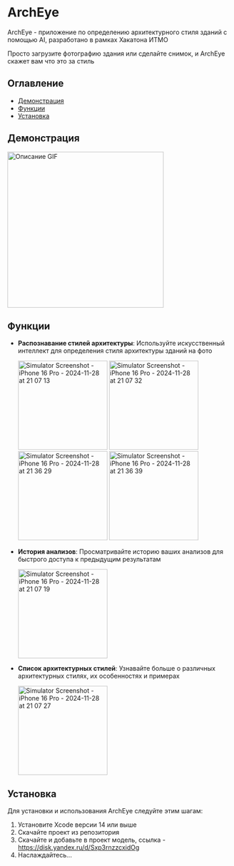# ArchEye
ArchEye - приложение по определению архитектурного стиля зданий с помощью AI, разработано в рамках Хакатона ИТМО

Просто загрузите фотографию здания или сделайте снимок, и ArchEye скажет вам что это за стиль

## Оглавление

- [Демонстрация](#демонстрация)
- [Функции](#функции)
- [Установка](#установка)

## Демонстрация 

<img src="Screen%20Recording%202024-11-28%20at%2021.34.18.gif" alt="Описание GIF" width="350" />

## Функции

- **Распознавание стилей архитектуры**: Используйте искусственный интеллект для определения стиля архитектуры зданий на фото
  
  <img src="https://github.com/user-attachments/assets/fb688ee4-1225-44a8-a361-2d6feebebd71" alt="Simulator Screenshot - iPhone 16 Pro - 2024-11-28 at 21 07 13" width="200">

  <img src="https://github.com/user-attachments/assets/1adc1604-cde6-43dd-895c-21b1b6a7d41a" alt="Simulator Screenshot - iPhone 16 Pro - 2024-11-28 at 21 07 32" width="200">

  <img src="https://github.com/user-attachments/assets/1869a512-1c03-409e-b3b0-0eb23eb3fe6c" alt="Simulator Screenshot - iPhone 16 Pro - 2024-11-28 at 21 36 29" width="200">
  <img src="https://github.com/user-attachments/assets/01105a83-eed4-4563-892b-9e4fdc13de1c" alt="Simulator Screenshot - iPhone 16 Pro - 2024-11-28 at 21 36 39" width="200">

- **История анализов**: Просматривайте историю ваших анализов для быстрого доступа к предыдущим результатам

  <img src="https://github.com/user-attachments/assets/ff0c0126-5c70-417a-8587-06f16d43ea4b" alt="Simulator Screenshot - iPhone 16 Pro - 2024-11-28 at 21 07 19" width="200">

- **Список архитектурных стилей**: Узнавайте больше о различных архитектурных стилях, их особенностях и примерах

  <img src="https://github.com/user-attachments/assets/54b606b5-9306-4170-9a53-32a0e60bbc1c" alt="Simulator Screenshot - iPhone 16 Pro - 2024-11-28 at 21 07 27" width="200">


## Установка

Для установки и использования ArchEye следуйте этим шагам:

1. Установите Xcode версии 14 или выше
2. Скачайте проект из репозитория
3. Скачайте и добавьте в проект модель, ссылка - https://disk.yandex.ru/d/Sxp3rnzzcxidOg
4. Наслаждайтесь...
